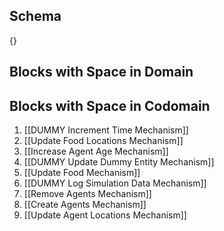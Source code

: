 ## Schema

{}

## Blocks with Space in Domain

## Blocks with Space in Codomain
1. [[DUMMY Increment Time Mechanism]]
2. [[Update Food Locations Mechanism]]
3. [[Increase Agent Age Mechanism]]
4. [[DUMMY Update Dummy Entity Mechanism]]
5. [[Update Food Mechanism]]
6. [[DUMMY Log Simulation Data Mechanism]]
7. [[Remove Agents Mechanism]]
8. [[Create Agents Mechanism]]
9. [[Update Agent Locations Mechanism]]

